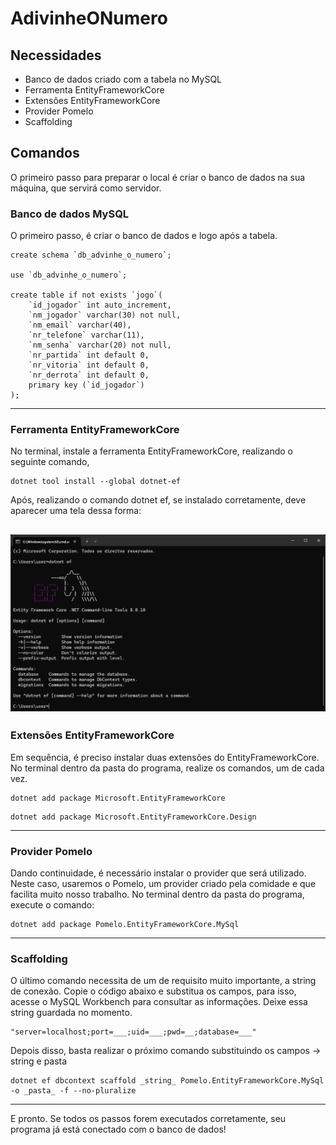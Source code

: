 # AdivinheONumero

## Necessidades
- Banco de dados criado com a tabela no MySQL 
- Ferramenta EntityFrameworkCore 
- Extensões EntityFrameworkCore 
- Provider Pomelo
- Scaffolding

## Comandos 
O primeiro passo para preparar o local é criar o banco de dados na sua máquina, que servirá como servidor.

### Banco de dados MySQL
O primeiro passo, é criar o banco de dados e logo após a tabela.
```
create schema `db_advinhe_o_numero`;

use `db_advinhe_o_numero`;

create table if not exists `jogo`(
	`id_jogador` int auto_increment,
    `nm_jogador` varchar(30) not null,
    `nm_email` varchar(40),
    `nr_telefone` varchar(11),
    `nm_senha` varchar(20) not null,
    `nr_partida` int default 0,
    `nr_vitoria` int default 0,
    `nr_derrota` int default 0,
    primary key (`id_jogador`)
);
```
---
### Ferramenta EntityFrameworkCore
No terminal, instale a ferramenta EntityFrameworkCore, realizando o seguinte comando,

```
dotnet tool install --global dotnet-ef
```
Após, realizando o comando dotnet ef, se instalado corretamente, deve aparecer uma tela dessa forma:

![Foto dotnet ef](img/dotnet-ef.png)
---
### Extensões EntityFrameworkCore

Em sequência, é preciso instalar duas extensões do EntityFrameworkCore. No terminal dentro da pasta do programa, realize os comandos, um de cada vez.

```
dotnet add package Microsoft.EntityFrameworkCore
```
```
dotnet add package Microsoft.EntityFrameworkCore.Design
```
---
### Provider Pomelo
Dando continuidade, é necessário instalar o provider que será utilizado. Neste caso, usaremos o Pomelo, um provider criado pela comidade e que facilita muito nosso trabalho. No terminal dentro da pasta do programa, execute o comando:

```
dotnet add package Pomelo.EntityFrameworkCore.MySql
```
---
### Scaffolding
O último comando necessita de um de requisito muito importante, a string de conexão. Copie o código abaixo e substitua os campos, para isso, acesse o MySQL Workbench para consultar as informações. Deixe essa string guardada no momento.

```
"server=localhost;port=___;uid=___;pwd=__;database=___" 
```

Depois disso, basta realizar o próximo comando substituindo os campos -> string e pasta

```
dotnet ef dbcontext scaffold _string_ Pomelo.EntityFrameworkCore.MySql -o _pasta_ -f --no-pluralize
```
---
E pronto. Se todos os passos forem executados corretamente, seu programa já está conectado com o banco de dados!